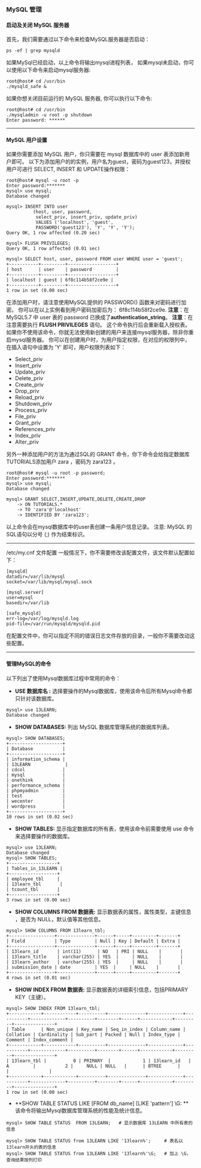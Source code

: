 ### MySQL 管理

#### 启动及关闭 MySQL 服务器
首先，我们需要通过以下命令来检查MySQL服务器是否启动：
```other
ps -ef | grep mysqld
```
如果MySql已经启动，以上命令将输出mysql进程列表， 如果mysql未启动，你可以使用以下命令来启动mysql服务器:
```other
root@host# cd /usr/bin
./mysqld_safe &
```
如果你想关闭目前运行的 MySQL 服务器, 你可以执行以下命令:
```other
root@host# cd /usr/bin
./mysqladmin -u root -p shutdown
Enter password: ******
```

---

#### MySQL 用户设置
如果你需要添加 MySQL 用户，你只需要在 mysql 数据库中的 user 表添加新用户即可。
以下为添加用户的的实例，用户名为guest，密码为guest123，并授权用户可进行 SELECT, INSERT 和 UPDATE操作权限：
```other
root@host# mysql -u root -p
Enter password:*******
mysql> use mysql;
Database changed

mysql> INSERT INTO user 
          (host, user, password, 
           select_priv, insert_priv, update_priv) 
           VALUES ('localhost', 'guest', 
           PASSWORD('guest123'), 'Y', 'Y', 'Y');
Query OK, 1 row affected (0.20 sec)

mysql> FLUSH PRIVILEGES;
Query OK, 1 row affected (0.01 sec)

mysql> SELECT host, user, password FROM user WHERE user = 'guest';
+-----------+---------+------------------+
| host      | user    | password         |
+-----------+---------+------------------+
| localhost | guest | 6f8c114b58f2ce9e |
+-----------+---------+------------------+
1 row in set (0.00 sec)
```
在添加用户时，请注意使用MySQL提供的 PASSWORD() 函数来对密码进行加密。 你可以在以上实例看到用户密码加密后为： 6f8c114b58f2ce9e.
**注意**：在 MySQL5.7 中 user 表的 password 已换成了**authentication_string**。
**注意**：在注意需要执行 **FLUSH PRIVILEGES** 语句。 这个命令执行后会重新载入授权表。
如果你不使用该命令，你就无法使用新创建的用户来连接mysql服务器，除非你重启mysql服务器。
你可以在创建用户时，为用户指定权限，在对应的权限列中，在插入语句中设置为 'Y' 即可，用户权限列表如下：

*  Select_priv
*  Insert_priv
*  Update_priv
*  Delete_priv
*  Create_priv
*  Drop_priv
*  Reload_priv
*  Shutdown_priv
*  Process_priv
*  File_priv
*  Grant_priv
*  References_priv
*  Index_priv
*  Alter_priv

另外一种添加用户的方法为通过SQL的 GRANT 命令，你下命令会给指定数据库TUTORIALS添加用户 zara ，密码为 zara123 。
```other
root@host# mysql -u root -p password;
Enter password:*******
mysql> use mysql;
Database changed

mysql> GRANT SELECT,INSERT,UPDATE,DELETE,CREATE,DROP
    -> ON TUTORIALS.*
    -> TO 'zara'@'localhost'
    -> IDENTIFIED BY 'zara123';
```
以上命令会在mysql数据库中的user表创建一条用户信息记录。
注意: MySQL 的SQL语句以分号 (;) 作为结束标识。

---

/etc/my.cnf 文件配置
一般情况下，你不需要修改该配置文件，该文件默认配置如下：
```other
[mysqld]
datadir=/var/lib/mysql
socket=/var/lib/mysql/mysql.sock

[mysql.server]
user=mysql
basedir=/var/lib

[safe_mysqld]
err-log=/var/log/mysqld.log
pid-file=/var/run/mysqld/mysqld.pid
```

在配置文件中，你可以指定不同的错误日志文件存放的目录，一般你不需要改动这些配置。

---

#### 管理MySQL的命令
以下列出了使用Mysql数据库过程中常用的命令：

*  **USE 数据库名 :**
选择要操作的Mysql数据库，使用该命令后所有Mysql命令都只针对该数据库。
```other
mysql> use 13LEARN;
Database changed
```

*  **SHOW DATABASES:** 
列出 MySQL 数据库管理系统的数据库列表。
```other
mysql> SHOW DATABASES;
+--------------------+
| Database           |
+--------------------+
| information_schema |
| 13LEARN             |
| cdcol              |
| mysql              |
| onethink           |
| performance_schema |
| phpmyadmin         |
| test               |
| wecenter           |
| wordpress          |
+--------------------+
10 rows in set (0.02 sec)
```
*  **SHOW TABLES:**
显示指定数据库的所有表，使用该命令前需要使用 use 命令来选择要操作的数据库。
```other
mysql> use 13LEARN;
Database changed
mysql> SHOW TABLES;
+------------------+
| Tables_in_13LEARN |
+------------------+
| employee_tbl     |
| 13learn_tbl       |
| tcount_tbl       |
+------------------+
3 rows in set (0.00 sec)
```
*  **SHOW COLUMNS FROM 数据表:**
显示数据表的属性，属性类型，主键信息 ，是否为 NULL，默认值等其他信息。
```other
mysql> SHOW COLUMNS FROM 13learn_tbl;
+-----------------+--------------+------+-----+---------+-------+
| Field           | Type         | Null | Key | Default | Extra |
+-----------------+--------------+------+-----+---------+-------+
| 13learn_id       | int(11)      | NO   | PRI | NULL    |       |
| 13learn_title    | varchar(255) | YES  |     | NULL    |       |
| 13learn_author   | varchar(255) | YES  |     | NULL    |       |
| submission_date | date         | YES  |     | NULL    |       |
+-----------------+--------------+------+-----+---------+-------+
4 rows in set (0.01 sec)
```
*  **SHOW INDEX FROM 数据表:**
显示数据表的详细索引信息，包括PRIMARY KEY（主键）。
```other
mysql> SHOW INDEX FROM 13learn_tbl;
+------------+------------+----------+--------------+-------------+-----------+-------------+----------+--------+------+------------+---------+---------------+
| Table      | Non_unique | Key_name | Seq_in_index | Column_name | Collation | Cardinality | Sub_part | Packed | Null | Index_type | Comment | Index_comment |
+------------+------------+----------+--------------+-------------+-----------+-------------+----------+--------+------+------------+---------+---------------+
| 13learn_tbl |          0 | PRIMARY  |            1 | 13learn_id   | A         |           2 |     NULL | NULL   |      | BTREE      |         |               |
+------------+------------+----------+--------------+-------------+-----------+-------------+----------+--------+------+------------+---------+---------------+
1 row in set (0.00 sec)
```
*  **SHOW TABLE STATUS LIKE [FROM db_name] [LIKE 'pattern'] \G: **
该命令将输出Mysql数据库管理系统的性能及统计信息。
```other
mysql> SHOW TABLE STATUS  FROM 13LEARN;   # 显示数据库 13LEARN 中所有表的信息

mysql> SHOW TABLE STATUS from 13LEARN LIKE '13learn%';     # 表名以13learn开头的表的信息
mysql> SHOW TABLE STATUS from 13LEARN LIKE '13learn%'\G;   # 加上 \G，查询结果按列打印
```